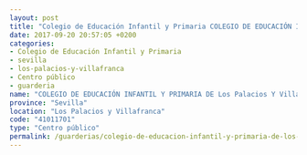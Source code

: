 ```yaml
---
layout: post
title: "Colegio de Educación Infantil y Primaria COLEGIO DE EDUCACIÓN INFANTIL Y PRIMARIA DE Los Palacios Y Villafranca"
date: 2017-09-20 20:57:05 +0200
categories:
- Colegio de Educación Infantil y Primaria
- sevilla
- los-palacios-y-villafranca
- Centro público
- guarderia
name: "COLEGIO DE EDUCACIÓN INFANTIL Y PRIMARIA DE Los Palacios Y Villafranca"
province: "Sevilla"
location: "Los Palacios y Villafranca"
code: "41011701"
type: "Centro público"
permalink: /guarderias/colegio-de-educacion-infantil-y-primaria-de-los-palacios-y-villafranca.html
---
```

